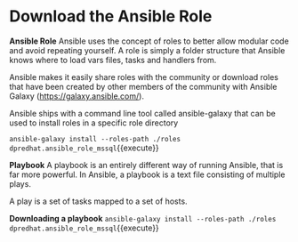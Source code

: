 # Download the Ansible Role

**Ansible Role**
Ansible uses the concept of roles to better allow modular code and avoid repeating yourself. A role is simply a folder structure that Ansible knows where to load vars files, tasks and handlers from. 

Ansible makes it easily share roles with the community or download roles that have been created by other members of the community with Ansible Galaxy (https://galaxy.ansible.com/).

Ansible ships with a command line tool called ansible-galaxy that can be used to install roles in a specific role directory

`ansible-galaxy install --roles-path ./roles dpredhat.ansible_role_mssql`{{execute}}

**Playbook**
A playbook is an entirely different way of running Ansible, that is far more powerful. In Ansible, a playbook is a text file consisting of multiple plays.

A play is a set of tasks mapped to a set of hosts.

**Downloading a playbook**
`ansible-galaxy install --roles-path ./roles dpredhat.ansible_role_mssql`{{execute}}

